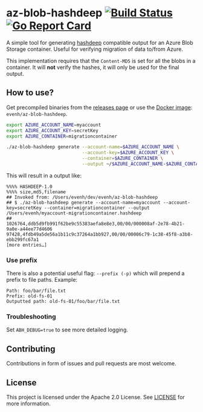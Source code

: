 # az-blob-hashdeep [![Build Status](https://travis-ci.org/evenh/az-blob-hashdeep.svg?branch=master)](https://travis-ci.org/evenh/az-blob-hashdeep) [![Go Report Card](https://goreportcard.com/badge/github.com/evenh/az-blob-hashdeep)](https://goreportcard.com/report/github.com/evenh/az-blob-hashdeep)

A simple tool for generating [hashdeep](https://github.com/jessek/hashdeep) compatible output for an Azure Blob Storage container. Useful for verifying migration of data to/from Azure.

This implementation requires that the `Content-MD5` is set for all the blobs in a container. It will **not** verify the hashes, it will only be used for the final output. 

## How to use?

Get precompiled binaries from the [releases page](https://github.com/evenh/az-blob-hashdeep/releases) or use the [Docker image](https://hub.docker.com/repository/docker/evenh/az-blob-hashdeep): `evenh/az-blob-hashdeep`.

```bash
export AZURE_ACCOUNT_NAME=myaccount
export AZURE_ACCOUNT_KEY=secretKey
export AZURE_CONTAINER=migrationcontainer

./az-blob-hashdeep generate --account-name=$AZURE_ACCOUNT_NAME \
                            --account-key=$AZURE_ACCOUNT_KEY \
                            --container=$AZURE_CONTAINER \
                            --output ~/$AZURE_ACCOUNT_NAME-$AZURE_CONTAINER.hashdeep
```

This will result in a output like:

```
%%%% HASHDEEP-1.0
%%%% size,md5,filename
## Invoked from: /Users/evenh/dev/evenh/az-blob-hashdeep
## $ ./az-blob-hashdeep generate --account-name=myaccount --account-key=secretKey --container=migrationcontainer --output /Users/evenh/myaccount-migrationcontainer.hashdeep
##
1026764,ddb5d9fb991f62be9c55383aefa8e8e3,00/00/000008af-2e78-4b21-9a0e-a44ee77d4606
97428,4fdb49a5de56a1b11c9c37264a1bb927,00/00/00006c79-1c38-45f8-a3b8-ebb299fc67a1
[more entries…]
```

### Use prefix
There is also a potential useful flag: `--prefix (-p)` which will prepend a prefix to file paths. Example:
```
Path: foo/bar/file.txt
Prefix: old-fs-01
Outputted path: old-fs-01/foo/bar/file.txt
```

### Troubleshooting

Set `ABH_DEBUG=true` to see more detailed logging.

## Contributing

Contributions in form of issues and pull requests are most welcome.

## License

This project is licensed under the Apache 2.0 License. See [LICENSE](./LICENSE) for more information.
